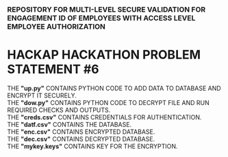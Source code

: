 ### REPOSITORY FOR MULTI-LEVEL SECURE VALIDATION FOR ENGAGEMENT ID OF EMPLOYEES WITH ACCESS LEVEL EMPLOYEE AUTHORIZATION
HACKAP HACKATHON PROBLEM STATEMENT #6
========================================================================================================================
THE **"up.py"** CONTAINS PYTHON CODE TO ADD DATA TO DATABASE AND ENCRYPT IT SECURELY. </br>
THE **"dow.py"** CONTAINS PYTHON CODE TO DECRYPT FILE AND RUN REQUIRED CHECKS AND OUTPUTS. </br>
THE **"creds.csv"** CONTAINS CREDENTIALS FOR AUTHENTICATION. </br>
THE **"datf.csv"** CONTAINS THE DATABASE. </br>
THE **"enc.csv"** CONTAINS ENCRYPTED DATABASE. </br>
THE **"dec.csv"** CONTAINS DECRYPTED DATABASE. </br>
THE **"mykey.keys"** CONTAINS KEY FOR THE ENCRYPTION. </br>
